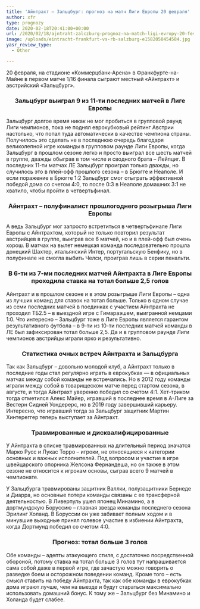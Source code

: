```yaml
---
title: 'Айнтрахт – Зальцбург: прогноз на матч Лиги Европы 20 февраля'
author: xfr
type: prognozy
date: 2020-02-18T20:41:00+00:00
url: /2020/02/18/ajntraht-zalczburg-prognoz-na-match-ligi-evropy-20-fevralya/
image: /uploads/eintracht-frankfurt-vs-rb-salzburg-e1582058454584.jpg
yasr_review_type:
  - Other

---
```

20 февраля, на стадионе &#171;Коммерцбанк-Арена&#187; в Франкфурте-на-Майне в первом матче 1/16 финала сыграют местный &#171;Айнтрахт&#187; и австрийский &#171;Зальцбург&#187;.

<h3 style="text-align: center">
  <strong>Зальцбург выиграл 9 из 11-ти последних матчей в Лиге Европы</strong>
</h3>

Зальцбург долгое время никак не мог пробиться в групповой раунд Лиги чемпионов, пока не поднял еврокубковый рейтинг Австрии настолько, что попал туда автоматически в качестве чемпиона страны. Получилось это сделать не в последнюю очередь благодаря великолепной игре команды в групповом раунде Лиги Европы, когда Зальцбург в прошлом сезоне легко и просто выиграл все шесть матчей в группе, дважды обыграв в том числе и сводного брата – Лейпциг. В последних 11-ти матчах ЛЕ Зальцбург проиграл только дважды, но случилось это в плей-офф прошлого сезона – в Брюгге и Неаполе. И если поражение в Брюгге 1:2 Зальцбург смог отыграть эффективной победой дома со счетом 4:0, то после 0:3 в Неаполе домашних 3:1 не хватило, чтобы пройти в четвертьфинал.

<h3 style="text-align: center">
  <strong>Айнтрахт – полуфиналист прошлогоднего розыгрыша Лиги Европы</strong>
</h3>

А ведь Зальцбург мог запросто встретиться в четвертьфинале Лиги Европы с Айнтрахтом, который не только повторил результат австрийцев в группе, выиграв все 6 матчей, но и в плей-офф был очень хорош. В матчах на вылет немецкая команда последовательно прошла донецкий Шахтер, итальянский Интер, португальскую Бенфику, но в полуфинале не смогла выбить Челси, проиграв лишь в серии пенальти.

<h3 style="text-align: center">
  <strong>В 6-ти из 7-ми последних матчей Айнтрахта в Лиге Европы проходила ставка на тотал больше 2,5 голов</strong>
</h3>

Айнтрахт и в прошлом сезоне и в этом розыгрыше Лиги Европы – одна из лучших команд для ставок на тотал больше. Только в одном случае из семи последних матчей в поединках с участием Айнтрахта не проходил ТБ2.5 – в выездной игре с Гимараэшем, выигранной немцами 1:0. Что интересно – Зальцбург тоже в Лиге Европы является гарантом результативного футбола – в 9-ти из 10-ти последних матчей команды в ЛЕ был зафиксирован тотал больше 2,5. Да и в групповом раунде Лиги чемпионов австрийцы играли ярко и результативно.

<h3 style="text-align: center">
  <strong>Статистика очных встреч Айнтрахта и Зальцбурга</strong>
</h3>

Так как Зальцбург – довольно молодой клуб, а Айнтрахт только в последние годы стал регулярно играть в еврокубках &#8212; в официальных матчах между собой команды не встречались. Но в 2012 году команды играли между собой в товарищеском матче перед стартом сезона, в августе, и тогда Айнтрахт уверенно победил со счетом 4:1. Хет-триком тогда отметился Алекс Майер, игравший в последнее время в А-Лиге за Вестерн Сидней Уондерерс, но в 2019 году завершивший карьеру. Интересно, что игравший тогда за Зальцбург защитник Мартин Хинтереггер теперь выступает за Айнтрахт.

<h3 style="text-align: center">
  <strong>Травмированные и дисквалифицированные</strong>
</h3>

У Айнтрахта в списке травмированных на длительный период значатся Марко Русс и Лукас Торро – игроки, не относящиеся к категории основных и важных исполнителей. Под вопросом и участие в игре швейцарского опорника Желсона Фернандеша, но он также в этом сезоне не относится к игрокам основы, сыграв всего 9 матчей в чемпионате.

У Зальцбурга травмированы защитник Валлки, полузащитники Бернеде и Диарра, но основные потери команды связаны с ее трансферной деятельностью. В Ливерпуль ушел японец Минамино, а в дортмундскую Боруссию – главная звезда команды последнего сезона Эрилинг Холанд. В Боруссии он уже забивает полным ходом и в минувшие выходные принял голевое участие в избиении Айнтрахта, когда Дортмунд победил со счетом 4:0.

<h3 style="text-align: center">
  <strong>Прогноз: тотал больше 3 голов</strong>
</h3>

Обе команды – адепты атакующего стиля, с достаточно посредственной обороной, потому ставка на тотал больше 3 голов тут напрашивается сама собой даже в первой игре, где зачастую можно говорить о разведке боем и осторожном поведении команд. Кроме того – есть смысл ставить на победу Айнтрахта, так как обе команды в еврокубках дома играют лучше, чем на выезде и будут стараться максимально использовать домашний бонус. К тому же – Зальцбург без Минамино и Холанда будет слабее.